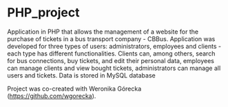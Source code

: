 # PHP_project

Application in PHP that allows the management of a website for the purchase of tickets in a bus transport company - CBBus. Application was developed for three types of users: administrators, employees and clients - each type has different functionalities. Clients can, among others, search for bus connections, buy tickets, and edit their personal data, employees can manage clients and view bought tickets, administrators can manage all users and tickets. Data is stored in MySQL database

Project was co-created with Weronika Górecka (https://github.com/wgorecka).
